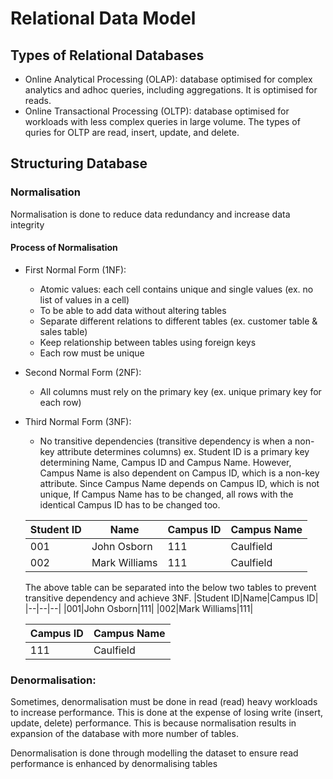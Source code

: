 # Relational Data Model
## Types of Relational Databases
- Online Analytical Processing (OLAP): database optimised for complex analytics and adhoc queries, including aggregations. It is optimised for reads.
- Online Transactional Processing (OLTP): database optimised for workloads with less complex queries in large volume. The types of quries for OLTP are read, insert, update, and delete.

## Structuring Database
### Normalisation
Normalisation is done to reduce data redundancy and increase data integrity

#### Process of Normalisation
- First Normal Form (1NF):
  - Atomic values: each cell contains unique and single values (ex. no list of values in a cell)
  - To be able to add data without altering tables
  - Separate different relations to different tables (ex. customer table & sales table) 
  - Keep relationship between tables using foreign keys
  - Each row must be unique
- Second Normal Form (2NF):
  - All columns must rely on the primary key (ex. unique primary key for each row)
- Third Normal Form (3NF):
  - No transitive dependencies (transitive dependency is when a non-key attribute determines columns)
  ex.
  Student ID is a primary key determining Name, Campus ID and Campus Name. However, Campus Name is also dependent on Campus ID, which is a non-key attribute. 
  Since Campus Name depends on Campus ID, which is not unique, If Campus Name has to be changed, all rows with the identical Campus ID has to be changed too.
  
  |Student ID|Name|Campus ID|Campus Name|
  |--|--|--|--|
  |001|John Osborn|111|Caulfield|
  |002|Mark Williams|111|Caulfield|
  
  The above table can be separated into the below two tables to prevent transitive dependency and achieve 3NF.
  |Student ID|Name|Campus ID|
  |--|--|--|
  |001|John Osborn|111|
  |002|Mark Williams|111|
  
  |Campus ID|Campus Name|
  |--|--|
  |111|Caulfield|
  
### Denormalisation: 
Sometimes, denormalisation must be done in read (read) heavy workloads to increase performance. This is done at the expense of losing write (insert, update, delete) performance. This is because normalisation results in expansion of the database with more number of tables.

Denormalisation is done through modelling the dataset to ensure read performance is enhanced by denormalising tables







